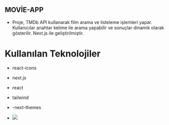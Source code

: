 ## MOVİE-APP

- Proje, TMDb API kullanarak film arama ve listeleme işlemleri yapar. Kullanıcılar anahtar kelime ile arama yapabilir ve sonuçlar dinamik olarak gösterilir. Next.js ile geliştirilmiştir.

# Kullanılan Teknolojiler
- react-icons
- next.js
- react
- tailwind
- -next-themes

- <img src="./public/screen.gif"/>